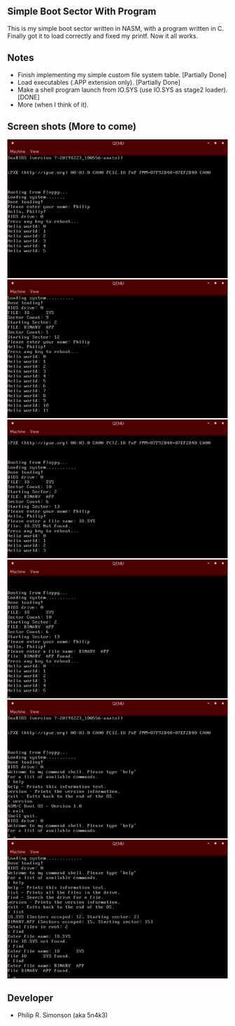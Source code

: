 ## Simple Boot Sector With Program

This is my simple boot sector written in NASM, with a program written in C. Finally
got it to load correctly and fixed my printf. Now it all works.

## Notes

 - Finish implementing my simple custom file system table. [Partially Done]
 - Load executables (.APP extension only). [Partially Done]
 - Make a shell program launch from IO.SYS (use IO.SYS as stage2 loader). [DONE]
 - More (when I think of it).

## Screen shots (More to come)

![Alt text](screens/screen1_02112020.png?raw=true "What it looks like now (02/11/2020).")
![Alt text](screens/screen2_02152020.png?raw=true "What it looks like now (02/15/2020).")
![Alt text](screens/screen3_02152020.png?raw=true "What it looks like now (02/15/2020).")
![Alt text](screens/screen4_02152020.png?raw=true "What it looks like now (02/15/2020).")
![Alt text](screens/screen5_02162020.png?raw=true "What it looks like now (02/16/2020).")
![Alt text](screens/screen6_02162020.png?raw=true "What it looks like now (02/16/2020).")

## Developer

 - Philip R. Simonson (aka 5n4k3)

